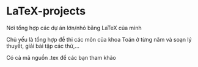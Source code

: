 # LaTeX-projects
Nơi tổng hợp các dự án lớn/nhỏ bằng LaTeX của mình

Chủ yếu là tổng hợp đề thi các môn của khoa Toán ở từng năm và soạn lý thuyết, giải bài tập các thứ,...

Có cả mã nguồn .tex để các bạn tham khảo

